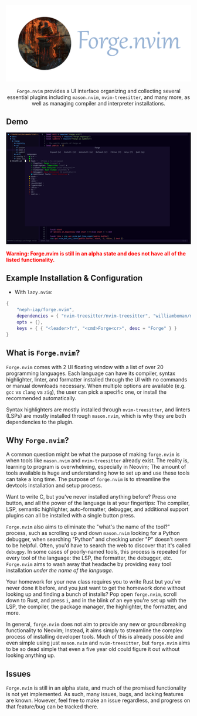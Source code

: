 ![banner](./docs/forge-banner.png)

<center>

`Forge.nvim` provides a UI interface organizing and collecting several essential plugins including `mason.nvim`, `nvim-treesitter`, and many more, as well as managing compiler and interpreter installations. 

</center>

## Demo

![demo](./docs/demo.png)

<span style="color: red">**Warning: Forge.nvim is still in an alpha state and does not have all of the listed functionality.**</span>


## Example Installation & Configuration

- With `lazy.nvim`:
```lua
{
    "neph-iap/forge.nvim",
    dependencies = { "nvim-treesitter/nvim-treesitter", "williamboman/mason.nvim" },
    opts = {},
    keys = { { "<leader>fr", "<cmd>Forge<cr>", desc = "Forge" } }
}
```

## What is `Forge.nvim`?

`Forge.nvim` comes with 2 UI floating window with a list of over 20 programming languages. Each language can have its compiler, syntax highlighter, linter, and formatter installed through the UI with no commands or manual downloads necessary. When multiple options are available (e.g. `gcc` vs `clang` vs `zig`), the user can pick a specific one, or install the recommended automatically.

Syntax highlighters are mostly installed through `nvim-treesitter`, and linters (LSPs) are mostly installed through `mason.nvim`, which is why they are both dependencies to the plugin.

## Why `Forge.nvim`?

A common question might be what the purpose of making `forge.nvim` is when tools like `mason.nvim` and `nvim-treesitter` already exist. The reality is, learning to program is overwhelming, especially in Neovim; The amount of tools available is huge and understanding how to set up and use these tools can take a long time. The purpose of `forge.nvim` is to streamline the devtools installation and setup process. 

Want to write C, but you've never installed anything before? Press one button, and all the power of the language is at your fingertips: The compiler, LSP, semantic highlighter, auto-formatter, debugger, and additional support plugins can all be installed with a single button press. 

`Forge.nvim` also aims to eliminate the "what's the name of the tool?" process, such as scrolling up and down `mason.nvim` looking for a Python debugger, when searching "Python" and checking under "P" doesn't seem to be helpful. Often, you'd have to search the web to discover that it's called `debugpy`. In some cases of poorly-named tools, this process is repeated for every tool of the language: the LSP, the formatter, the debugger, etc. `Forge.nvim` aims to wash away that headache by providing easy tool installation *under the name of the language*. 

Your homework for your new class requires you to write Rust but you've never done it before, and you just want to get the homework done without looking up and finding a bunch of installs? Pop open `forge.nvim`, scroll down to Rust, and press `i`, and in the blink of an eye you're set up with the LSP, the compiler, the package manager, the highlighter, the formatter, and more.

In general, `forge.nvim` does not aim to provide any new or groundbreaking functionality to Neovim; Instead, it aims simply to streamline the complex process of installing developer tools. Much of this is already possible and even simple using just `mason.nvim` and `nvim-treesitter`, but `forge.nvim` aims to be so dead simple that even a five year old could figure it out without looking anything up.

## Issues

`Forge.nvim` is still in an alpha state, and much of the promised functionality is not yet implemented. As such, many issues, bugs, and lacking features are known. However, feel free to make an issue regardless, and progress on that feature/bug can be tracked there.
